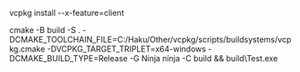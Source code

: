 vcpkg install --x-feature=client

cmake -B build -S . -DCMAKE_TOOLCHAIN_FILE=C:/Haku/Other/vcpkg/scripts/buildsystems/vcpkg.cmake -DVCPKG_TARGET_TRIPLET=x64-windows -DCMAKE_BUILD_TYPE=Release -G Ninja 
ninja -C build && build\Test.exe
